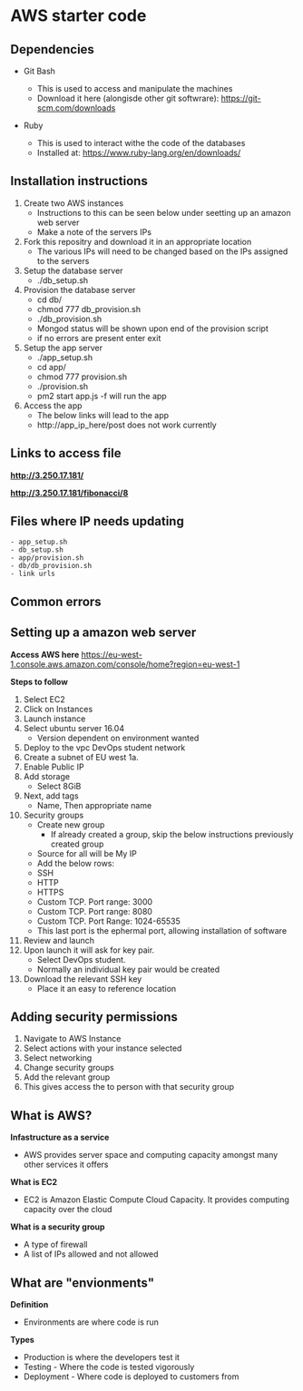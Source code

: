 # AWS starter code


## Dependencies
- Git Bash
	- This is used to access and manipulate the machines
	- Download it here (alongisde other git softwrare): https://git-scm.com/downloads

- Ruby
	- This is used to interact withe the code of the databases
	- Installed at: https://www.ruby-lang.org/en/downloads/

## Installation instructions
1. Create two AWS instances
	- Instructions to this can be seen below under seetting up an amazon web server
	- Make a note of the servers IPs
2. Fork this repositry and download it in an appropriate location
	- The various IPs will need to be changed based on the IPs assigned to the servers
3. Setup the database server
	- ./db_setup.sh
4. Provision the database server
	- cd db/
	- chmod 777 db_provision.sh
	- ./db_provision.sh
	- Mongod status will be shown upon end of the provision script
	- if no errors are present enter exit
5. Setup the app server
	- ./app_setup.sh
	- cd app/
	- chmod 777 provision.sh
	- ./provision.sh
	- pm2 start app.js -f will run the app
6. Access the app
	- The below links will lead to the app
	- http://app_ip_here/post does not work currently

## Links to access file
**http://3.250.17.181/**

**http://3.250.17.181/fibonacci/8**

## Files where IP needs updating
	- app_setup.sh
	- db_setup.sh
	- app/provision.sh
	- db/db_provision.sh
	- link urls

## Common errors

## Setting up a amazon web server
**Access AWS here**
https://eu-west-1.console.aws.amazon.com/console/home?region=eu-west-1

**Steps to follow**
1. Select EC2
2. Click on Instances
3. Launch instance
4. Select ubuntu server 16.04
	- Version dependent on environment wanted 
5. Deploy to the vpc DevOps student network
6. Create a subnet of EU west 1a.
7. Enable Public IP
8. Add storage
	- Select 8GiB
9. Next, add tags
	- Name, Then appropriate name
10. Security groups
	- Create new group
		- If already created a group, skip the below instructions previously created group
	- Source for all will be My IP
	- Add the below rows:
	- SSH
	- HTTP
	- HTTPS
	- Custom TCP. Port range: 3000
	- Custom TCP. Port range: 8080
	- Custom TCP. Port Range: 1024-65535
	- This last port is the ephermal port, allowing installation of software
11. Review and launch
12. Upon launch it will ask for key pair. 
	- Select DevOps student. 
	- Normally an individual key pair would be created
13. Download the relevant SSH key
	- Place it an easy to reference location

## Adding security permissions
1. Navigate to AWS Instance
2. Select actions with your instance selected
3. Select networking
4. Change security groups
5. Add the relevant group
6. This gives access the to person with that security group

## What is AWS?
**Infastructure as a service**
- AWS provides server space and computing capacity amongst many other services it offers

**What is EC2**
- EC2 is Amazon Elastic Compute Cloud Capacity. It provides computing capacity over the cloud

**What is a security group**
- A type of firewall
- A list of IPs allowed and not allowed

## What are "envionments"
**Definition**
- Environments are where code is run

**Types**
- Production is where the developers test it
- Testing - Where the code is tested vigorously
- Deployment - Where code is deployed to customers from
